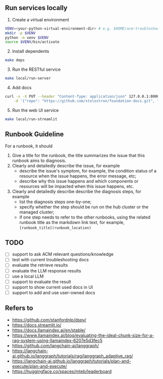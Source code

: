 ## Run services locally

1. Create a virtual environment

```sh
VENV=<your-python-virtual-environment-dir> # e.g. $HOME/acm-troubleshooter/.venv
mkdir -p $VENV
python -m venv $VENV
source $VENV/bin/activate
```

2. Install dependents

```sh
make deps
```

3. Run the RESTful service

```sh
make local/run-server
```

4. Add docs

```sh
curl -s -X PUT --header "Content-Type: application/json" 127.0.0.1:8000/runbooksets \
    -d '{"repo": "https://github.com/stolostron/foundation-docs.git", "branch": "main"}'
```

5. Run the web UI service

```sh
make local/run-streamlit
```

## Runbook Guideline

For a runbook, it should

1. Give a title for the runbook, the title summarizes the issue that this runbook aims to diagnosis.
2. Clearly and detailedly describe the issue, for example
    - describe the issue's symptom, for example, the condition status of a resource when the issue happens, the error message, etc;
    - describe why this issue happens and which components or resources will be impacted when this issue happens, etc.
3. Clearly and detailedly describe describe the diagnosis steps, for example
    - list the diagnosis steps one-by-one;
    - specify whether the step should be run on the hub cluster or the managed cluster;
    - if one step needs to refer to the other runbooks, using the related runbook title as the markdown link text, for example, `[runbook_title](runbook_location)`

## TODO
- [ ] support to ask ACM relevant questions/knowledge
- [ ] test with current troubleshooting docs
- [ ] evaluate the retrieve results
- [ ] evaluate the LLM response results
- [ ] use a local LLM
- [ ] support to evaluate the result
- [ ] support to show current used docs in UI
- [ ] support to add and use user-owned docs

## Refers to
- https://github.com/stanfordnlp/dspy/
- https://docs.streamlit.io/
- https://docs.llamaindex.ai/en/stable/
- https://www.llamaindex.ai/blog/evaluating-the-ideal-chunk-size-for-a-rag-system-using-llamaindex-6207e5d3fec5
- https://github.com/langchain-ai/langgraph/
- https://langchain-ai.github.io/langgraph/tutorials/rag/langgraph_adaptive_rag/
- https://langchain-ai.github.io/langgraph/tutorials/plan-and-execute/plan-and-execute/
- https://huggingface.co/spaces/mteb/leaderboard
